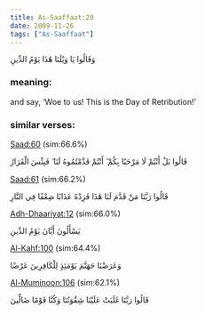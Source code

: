 ```yaml
---
title: As-Saaffaat:20
date: 2009-11-26
tags: ["As-Saaffaat"]
---
```

وَقَالُوا يَا وَيْلَنَا هَٰذَا يَوْمُ الدِّينِ
### meaning: 
and say, ‘Woe to us! This is the Day of Retribution!’
### similar verses: 

[Saad:60](/38/60) (sim:66.6%)

قَالُوا بَلْ أَنْتُمْ لَا مَرْحَبًا بِكُمْ ۖ أَنْتُمْ قَدَّمْتُمُوهُ لَنَا ۖ فَبِئْسَ الْقَرَارُ

[Saad:61](/38/61) (sim:66.2%)

قَالُوا رَبَّنَا مَنْ قَدَّمَ لَنَا هَٰذَا فَزِدْهُ عَذَابًا ضِعْفًا فِي النَّارِ

[Adh-Dhaariyat:12](/51/12) (sim:66.0%)

يَسْأَلُونَ أَيَّانَ يَوْمُ الدِّينِ

[Al-Kahf:100](/18/100) (sim:64.4%)

وَعَرَضْنَا جَهَنَّمَ يَوْمَئِذٍ لِلْكَافِرِينَ عَرْضًا

[Al-Muminoon:106](/23/106) (sim:62.1%)

قَالُوا رَبَّنَا غَلَبَتْ عَلَيْنَا شِقْوَتُنَا وَكُنَّا قَوْمًا ضَالِّينَ
